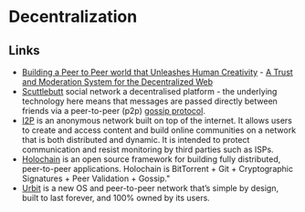 # Decentralization

## Links



* [Building a Peer to Peer world that Unleashes Human Creativity](https://adecentralizedworld.com/) - [A Trust and Moderation System for the Decentralized Web](https://adecentralizedworld.com/2020/06/a-trust-and-moderation-system-for-the-decentralized-web/)
* [Scuttlebutt](https://scuttlebutt.nz/) social network a decentralised platform - the underlying technology here means that messages are passed directly between friends via a peer-to-peer \(p2p\) [gossip protocol](https://en.wikipedia.org/wiki/Gossip_protocol).
* [I2P](https://geti2p.net/en/) is an anonymous network built on top of the internet. It allows users to create and access content and build online communities on a network that is both distributed and dynamic. It is intended to protect communication and resist monitoring by third parties such as ISPs.
* [Holochain](https://holochain.org/) is an open source framework for building fully distributed, peer-to-peer applications. Holochain is BitTorrent + Git + Cryptographic Signatures + Peer Validation + Gossip." 
* [Urbit](https://urbit.org/understanding-urbit/) is a new OS and peer-to-peer network that’s simple by design, built to last forever, and 100% owned by its users.

